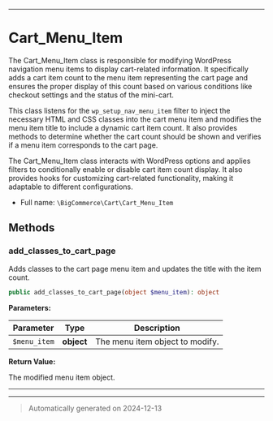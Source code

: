 ***

# Cart_Menu_Item

The Cart_Menu_Item class is responsible for modifying WordPress navigation menu items
to display cart-related information. It specifically adds a cart item count to the menu
item representing the cart page and ensures the proper display of this count based on
various conditions like checkout settings and the status of the mini-cart.

This class listens for the `wp_setup_nav_menu_item` filter to inject the necessary
HTML and CSS classes into the cart menu item and modifies the menu item title to
include a dynamic cart item count. It also provides methods to determine whether
the cart count should be shown and verifies if a menu item corresponds to the cart page.

The Cart_Menu_Item class interacts with WordPress options and applies filters to
conditionally enable or disable cart item count display. It also provides hooks
for customizing cart-related functionality, making it adaptable to different configurations.

* Full name: `\BigCommerce\Cart\Cart_Menu_Item`




## Methods


### add_classes_to_cart_page

Adds classes to the cart page menu item and updates the title with the item count.

```php
public add_classes_to_cart_page(object $menu_item): object
```








**Parameters:**

| Parameter | Type | Description |
|-----------|------|-------------|
| `$menu_item` | **object** | The menu item object to modify. |


**Return Value:**

The modified menu item object.




***


***
> Automatically generated on 2024-12-13
